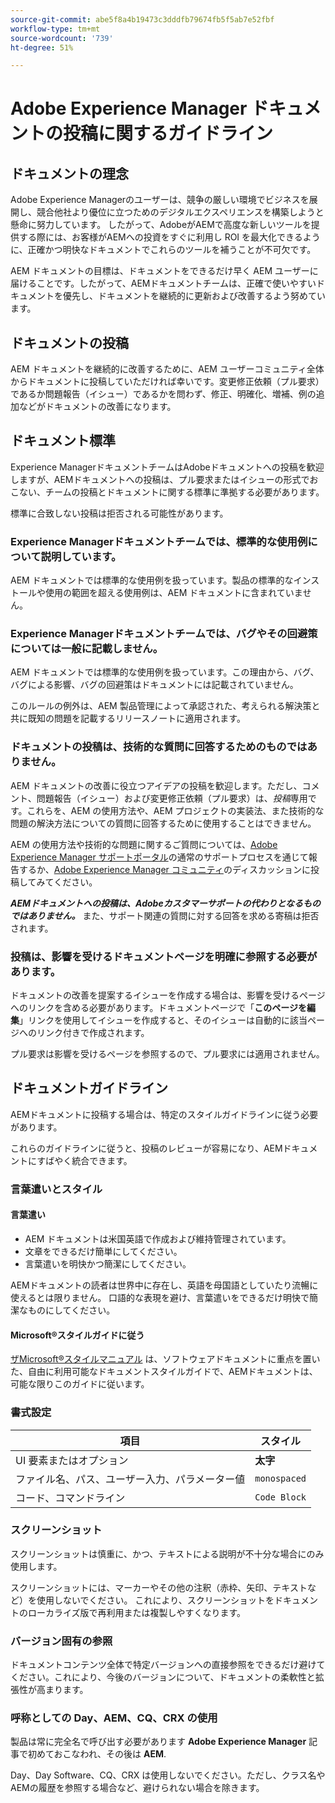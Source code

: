 ```yaml
---
source-git-commit: abe5f8a4b19473c3dddfb79674fb5f5ab7e52fbf
workflow-type: tm+mt
source-wordcount: '739'
ht-degree: 51%

---
```

# Adobe Experience Manager ドキュメントの投稿に関するガイドライン

## ドキュメントの理念

Adobe Experience Managerのユーザーは、競争の厳しい環境でビジネスを展開し、競合他社より優位に立つためのデジタルエクスペリエンスを構築しようと懸命に努力しています。 したがって、AdobeがAEMで高度な新しいツールを提供する際には、お客様がAEMへの投資をすぐに利用し ROI を最大化できるように、正確かつ明快なドキュメントでこれらのツールを補うことが不可欠です。

AEM ドキュメントの目標は、ドキュメントをできるだけ早く AEM ユーザーに届けることです。したがって、AEMドキュメントチームは、正確で使いやすいドキュメントを優先し、ドキュメントを継続的に更新および改善するよう努めています。

## ドキュメントの投稿

AEM ドキュメントを継続的に改善するために、AEM ユーザーコミュニティ全体からドキュメントに投稿していただければ幸いです。変更修正依頼（プル要求）であるか問題報告（イシュー）であるかを問わず、修正、明確化、増補、例の追加などがドキュメントの改善になります。

## ドキュメント標準

Experience ManagerドキュメントチームはAdobeドキュメントへの投稿を歓迎しますが、AEMドキュメントへの投稿は、プル要求またはイシューの形式でおこない、チームの投稿とドキュメントに関する標準に準拠する必要があります。

標準に合致しない投稿は拒否される可能性があります。

### Experience Managerドキュメントチームでは、標準的な使用例について説明しています。

AEM ドキュメントでは標準的な使用例を扱っています。製品の標準的なインストールや使用の範囲を超える使用例は、AEM ドキュメントに含まれていません。

### Experience Managerドキュメントチームでは、バグやその回避策については一般に記載しません。

AEM ドキュメントでは標準的な使用例を扱っています。この理由から、バグ、バグによる影響、バグの回避策はドキュメントには記載されていません。

このルールの例外は、AEM 製品管理によって承認された、考えられる解決策と共に既知の問題を記載するリリースノートに適用されます。

### ドキュメントの投稿は、技術的な質問に回答するためのものではありません。

AEM ドキュメントの改善に役立つアイデアの投稿を歓迎します。ただし、コメント、問題報告（イシュー）および変更修正依頼（プル要求）は、*投稿*&#x200B;専用です。これらを、AEM の使用方法や、AEM プロジェクトの実装法、また技術的な問題の解決方法についての質問に回答するために使用することはできません。

AEM の使用方法や技術的な問題に関するご質問については、[Adobe Experience Manager サポートポータル](https://experienceleague.adobe.com/?support-solution=Experience+Manager&amp;lang=ja#home)の通常のサポートプロセスを通じて報告するか、[Adobe Experience Manager コミュニティ](https://experienceleaguecommunities.adobe.com/t5/adobe-experience-manager/ct-p/adobe-experience-manager-community?profile.language=ja)のディスカッションに投稿してみてください。

***AEMドキュメントへの投稿は、Adobeカスタマーサポートの代わりとなるものではありません。*** また、サポート関連の質問に対する回答を求める寄稿は拒否されます。

### 投稿は、影響を受けるドキュメントページを明確に参照する必要があります。

ドキュメントの改善を提案するイシューを作成する場合は、影響を受けるページへのリンクを含める必要があります。ドキュメントページで「**このページを編集**」リンクを使用してイシューを作成すると、そのイシューは自動的に該当ページへのリンク付きで作成されます。

プル要求は影響を受けるページを参照するので、プル要求には適用されません。

## ドキュメントガイドライン

AEMドキュメントに投稿する場合は、特定のスタイルガイドラインに従う必要があります。

これらのガイドラインに従うと、投稿のレビューが容易になり、AEMドキュメントにすばやく統合できます。

### 言葉遣いとスタイル

#### 言葉遣い

* AEM ドキュメントは米国英語で作成および維持管理されています。
* 文章をできるだけ簡単にしてください。
* 言葉遣いを明快かつ簡潔にしてください。

AEMドキュメントの読者は世界中に存在し、英語を母国語としていたり流暢に使えるとは限りません。 口語的な表現を避け、言葉遣いをできるだけ明快で簡潔なものにしてください。

#### Microsoft®スタイルガイドに従う

[ザMicrosoft®スタイルマニュアル](https://learn.microsoft.com/en-us/style-guide/welcome/) は、ソフトウェアドキュメントに重点を置いた、自由に利用可能なドキュメントスタイルガイドで、AEMドキュメントは、可能な限りこのガイドに従います。

### 書式設定

| 項目 | スタイル |
|---|---|
| UI 要素またはオプション | **太字** |
| ファイル名、パス、ユーザー入力、パラメーター値 | `monospaced` |
| コード、コマンドライン | ```Code Block``` |

### スクリーンショット

スクリーンショットは慎重に、かつ、テキストによる説明が不十分な場合にのみ使用します。

スクリーンショットには、マーカーやその他の注釈（赤枠、矢印、テキストなど）を使用しないでください。 これにより、スクリーンショットをドキュメントのローカライズ版で再利用または複製しやすくなります。

### バージョン固有の参照

ドキュメントコンテンツ全体で特定バージョンへの直接参照をできるだけ避けてください。これにより、今後のバージョンについて、ドキュメントの柔軟性と拡張性が高まります。

### 呼称としての Day、AEM、CQ、CRX の使用

製品は常に完全名で呼び出す必要があります **Adobe Experience Manager** 記事で初めておこなわれ、その後は **AEM**.

Day、Day Software、CQ、CRX は使用しないでください。ただし、クラス名やAEMの履歴を参照する場合など、避けられない場合を除きます。

